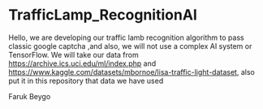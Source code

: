 # TrafficLamp_RecognitionAI

  Hello, we are developing our traffic lamb recognition algorithm to pass classic google captcha
  ,and also, we will not use a complex AI system or TensorFlow. We will take our data from https://archive.ics.uci.edu/ml/index.php and  https://www.kaggle.com/datasets/mbornoe/lisa-traffic-light-dataset, also put it in this repository that data we have used
  
  Faruk Beygo
